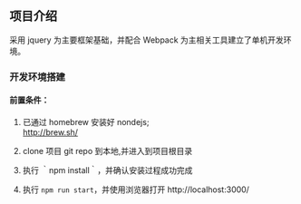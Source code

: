 ## 项目介绍

采用 jquery 为主要框架基础，并配合 Webpack 为主相关工具建立了单机开发环境。

### 开发环境搭建

#### 前置条件：
1. 已通过 homebrew 安装好 nondejs;  
http://brew.sh/

2. clone 项目 git repo 到本地,并进入到项目根目录
3. 执行 ｀npm install｀，并确认安装过程成功完成  
4. 执行 `npm run start`，并使用浏览器打开 http://localhost:3000/
